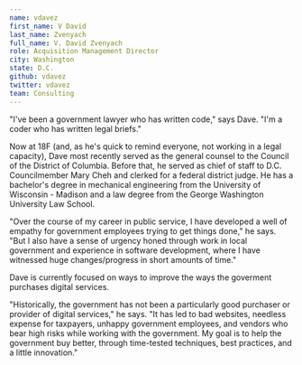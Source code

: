 ```yaml
---
name: vdavez
first_name: V David
last_name: Zvenyach
full_name: V. David Zvenyach
role: Acquisition Management Director 
city: Washington
state: D.C.
github: vdavez
twitter: vdavez
team: Consulting
---
```


"I've been a government lawyer who has written code," says Dave. "I'm a coder who has written legal briefs."

Now at 18F (and, as he's quick to remind everyone, not working in a legal capacity), Dave most recently served as the general counsel to the Council of the District of Columbia. Before that, he served as chief of staff to D.C. Councilmember Mary Cheh and clerked for a federal district judge. He has a bachelor's degree in mechanical engineering from the University of Wisconsin - Madison and a law degree from the George Washington University Law School.

"Over the course of my career in public service, I have developed a well of empathy for government employees trying to get things done," he says. "But I also have a sense of urgency honed through work in local government and experience in software development, where I have witnessed huge changes/progress in short amounts of time."

Dave is currently focused on ways to improve the ways the goverment purchases digital services.

"Historically, the government has not been a particularly good purchaser or provider of digital services," he says. "It has led to bad websites, needless expense for taxpayers, unhappy government employees, and vendors who bear high risks while working with the government. My goal is to help the government buy better, through time-tested techniques, best practices, and a little innovation."

